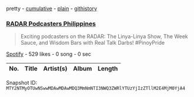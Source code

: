 pretty - [cumulative](/playlists/cumulative/37i9dQZF1DX4pM2KqKhsLT.md) - [plain](/playlists/plain/37i9dQZF1DX4pM2KqKhsLT) - [githistory](https://github.githistory.xyz/mackorone/spotify-playlist-archive/blob/main/playlists/plain/37i9dQZF1DX4pM2KqKhsLT)

### [RADAR Podcasters Philippines](https://open.spotify.com/playlist/37i9dQZF1DX4pM2KqKhsLT)

> Exciting podcasters on the RADAR: The Linya\-Linya Show, The Week Sauce, and Wisdom Bars with Real Talk Darbs! \#PinoyPride

[Spotify](https://open.spotify.com/user/spotify) - 529 likes - 0 song - 0 sec

| No. | Title | Artist(s) | Album | Length |
|---|---|---|---|---|

Snapshot ID: `MTY2NTMyOTUwNSwwMDAwMDAwMDQ3MmNmNTI3NWQ3ZWRlYTUzYjIzZTllM2E4MjM0YjA4`
